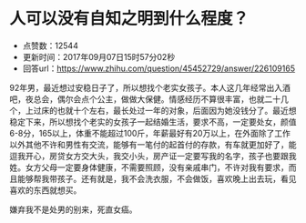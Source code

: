 # 人可以没有自知之明到什么程度？
- 点赞数：12544
- 更新时间：2017年09月07日15时57分02秒
- 回答url：https://www.zhihu.com/question/45452729/answer/226109165
<body>
 <p data-pid="ZdLz-Med">92年男，最近想过安稳日子了，所以想找个老实女孩子。本人这几年经常出入酒吧，夜总会，偶尔会点个公主，做做大保健。情感经历不算很丰富，也就二十几个，上过床的也就十个左右，最长处过一年的对象，后面因为她没钱分了。最近想稳定下来，所以想找个老实的女孩子一起结婚生活，要求不高，一定要处女，颜值6-8分，165以上，体重不能超过100斤，年薪最好有20万以上，在外面除了工作以外其他不许和男性有交流，能够有一笔付的起首付的存款，有车就更加好了，能逗我开心，房贷女方交大头，我交小头，房产证一定要写我的名字，孩子也要跟我姓。女方父母一定要身体健康，不需要照顾，没有亲戚串门，不许对我有要求，而且能够帮我带孩子。还有就是，我不会洗衣服，不会做饭，喜欢晚上出去玩，看见喜欢的东西就想买。</p>
 <p data-pid="MlmD9C-i">嫌弃我不是处男的别来，死直女癌。</p>
</body>